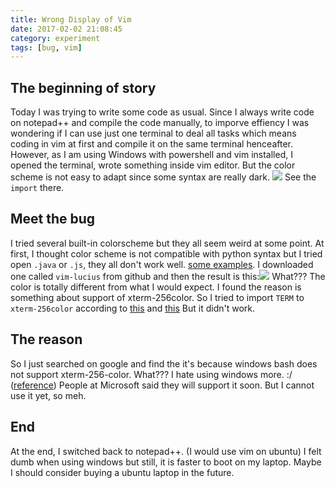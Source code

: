 ```yaml
---
title: Wrong Display of Vim
date: 2017-02-02 21:08:45
category: experiment
tags: [bug, vim]
---
```


## The beginning of story
Today I was trying to write some code as usual. Since I always write code on notepad++ and compile the code manually, to imporve effiency I was wondering if I can use just one terminal to deal all tasks which means coding in vim at first and compile it on the same terminal henceafter. However, as I am using Windows with powershell and vim installed, I opened the terminal, wrote something inside vim editor. But the color scheme is not easy to adapt since some syntax are really dark. ![]( http://static.zybuluo.com/xdx24/1fohpymmlvn91qp3afub5kdo/232.png) See the `import` there.

## Meet the bug
 I tried several built-in colorscheme but they all seem weird at some point. At first, I thought color scheme is not compatible with python syntax but I tried open `.java` or `.js`, they all don't work well. [some examples](https://github.com/flazz/vim-colorschemes). I downloaded one called `vim-lucius` from github and then the result is this:![](http://static.zybuluo.com/xdx24/ksfw7pfsjdynvjlbvn698zo8/wrongcolor.png) 
What??? The color is totally different from what I would expect.
I found the reason is something about support of xterm-256color. So I tried to import `TERM` to `xterm-256color` according to [this](http://stackoverflow.com/questions/559816/how-to-export-and-import-environment-variables-in-windows) and [this](http://superuser.com/questions/370556/vim-colors-not-working-properly-in-terminal) But it didn't work.

## The reason
So I just searched on google and find the it's because windows bash does not support xterm-256-color. What??? I hate using windows more. :/ ([reference](https://github.com/Microsoft/BashOnWindows/issues/345)) People at Microsoft said they will support it soon. But I cannot use it yet, so meh. 

## End
At the end, I switched back to notepad++. (I would use vim on ubuntu) I felt dumb when using windows but still, it is faster to boot on my laptop. Maybe I should consider buying a ubuntu laptop in the future.
